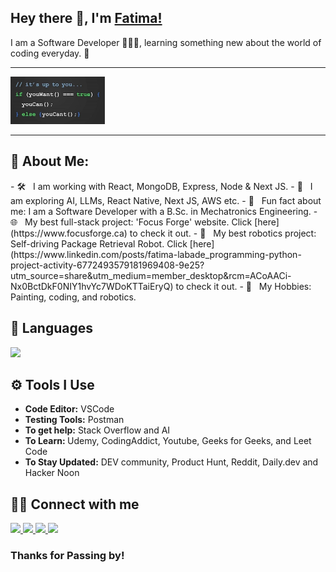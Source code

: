 ## Hey there 👋, I'm [Fatima!](https://github.com/FatimaLDL1997)



I am a Software Developer 👩🏼‍💻, learning something new about the world of coding everyday. 📖

<hr>

<img src =./jpgs/inspiraational.jpg/   width="30%">

<hr>

<!-- <img align="right" height="250" width="375" alt="" src="https://user-images.githubusercontent.com/102985224/211582827-8fd748d6-9181-4c5f-a620-76168b861a4d.gif" /> -->

<h2> 🧕 About Me: </h2>
- 🛠 &nbsp; I am working with React, MongoDB, Express, Node & Next JS.
- 🚀 &nbsp; I am exploring AI, LLMs, React Native, Next JS, AWS etc.
- 👾 &nbsp; Fun fact about me: I am a Software Developer with a B.Sc. in Mechatronics Engineering.
- 🌐 &nbsp; My best full-stack project: 'Focus Forge' website. Click [here](https://www.focusforge.ca) to check it out.
- 🤖 &nbsp; My best robotics project: Self-driving Package Retrieval Robot. Click [here](https://www.linkedin.com/posts/fatima-labade_programming-python-project-activity-6772493579181969408-9e25?utm_source=share&utm_medium=member_desktop&rcm=ACoAACi-Nx0BctDkF0NIY1hvYc7WDoKTTaiEryQ) to check it out.
- 🎨 &nbsp; My Hobbies: Painting, coding, and robotics.



<h2> 🧰 Languages </h2>

  <img height="180em" src="https://github-readme-stats.vercel.app/api/top-langs/?username=FatimaLDL1997&exclude_repo=KNN-Image-Classification&show_icons=true&hide_border=true&layout=compact&langs_count=8"/>

  <br />
  
  
<h2> ⚙️ Tools I Use</h2>

  </summary>
  	<ul>
	    <li><b>Code Editor:</b> VSCode </li>
 	    <li><b>Testing Tools:</b> Postman </li>
 	    <li><b>To get help:</b> Stack Overflow and AI</li>
      <li><b>To Learn: </b> Udemy, CodingAddict, Youtube, Geeks for Geeks, and Leet Code </li>
	    <li><b>To Stay Updated:</b> DEV community, Product Hunt, Reddit, Daily.dev and Hacker Noon</li>
	</ul>

<h2> 🤝🏻 Connect with me </h2>

<p>
  <a href="https://fatima-l-portfolio.netlify.app/">
   <img src="https://img.icons8.com/?size=50&id=naDnVpQ3BNkR&format=png&color=000000"/>
  </a>
  <a href="https://www.linkedin.com/in/fatima-labade/">
   <img src="https://img.icons8.com/color/48/000000/linkedin.png"/>
  </a>
  
 
  <a href="mailto:fatimalabade@gmail.com">
     <img src="https://img.icons8.com/color/48/000000/gmail.png"/>
  </a>
    <a href="https://github.com/FatimaLDL1997/AMA/issues/1">
     <img src="https://img.icons8.com/?size=50&id=118553&format=png&color=000000"/>
  </a>
</p>

### Thanks for Passing by!
